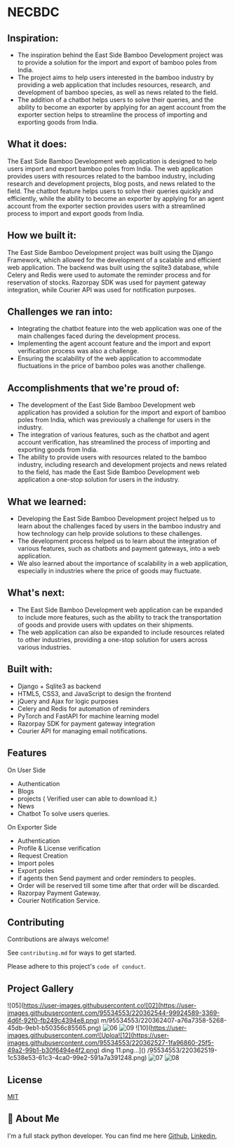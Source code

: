 # NECBDC

## Inspiration:

- The inspiration behind the East Side Bamboo Development project was to provide a solution for the import and export of bamboo poles from India.
- The project aims to help users interested in the bamboo industry by providing a web application that includes resources, research, and development of bamboo species, as well as news related to the field.
- The addition of a chatbot helps users to solve their queries, and the ability to become an exporter by applying for an agent account from the exporter section helps to streamline the process of importing and exporting goods from India.

## What it does:

The East Side Bamboo Development web application is designed to help users import and export bamboo poles from India. The web application provides users with resources related to the bamboo industry, including research and development projects, blog posts, and news related to the field. The chatbot feature helps users to solve their queries quickly and efficiently, while the ability to become an exporter by applying for an agent account from the exporter section provides users with a streamlined process to import and export goods from India.

## How we built it:

The East Side Bamboo Development project was built using the Django Framework, which allowed for the development of a scalable and efficient web application. The backend was built using the sqlite3 database, while Celery and Redis were used to automate the reminder process and for reservation of stocks. Razorpay SDK was used for payment gateway integration, while Courier API was used for notification purposes.

## Challenges we ran into:

- Integrating the chatbot feature into the web application was one of the main challenges faced during the development process.
- Implementing the agent account feature and the import and export verification process was also a challenge.
- Ensuring the scalability of the web application to accommodate fluctuations in the price of bamboo poles was another challenge.

## Accomplishments that we're proud of:

- The development of the East Side Bamboo Development web application has provided a solution for the import and export of bamboo poles from India, which was previously a challenge for users in the industry.
- The integration of various features, such as the chatbot and agent account verification, has streamlined the process of importing and exporting goods from India.
- The ability to provide users with resources related to the bamboo industry, including research and development projects and news related to the field, has made the East Side Bamboo Development web application a one-stop solution for users in the industry.

## What we learned:

- Developing the East Side Bamboo Development project helped us to learn about the challenges faced by users in the bamboo industry and how technology can help provide solutions to these challenges.
- The development process helped us to learn about the integration of various features, such as chatbots and payment gateways, into a web application.
- We also learned about the importance of scalability in a web application, especially in industries where the price of goods may fluctuate.

## What's next:

- The East Side Bamboo Development web application can be expanded to include more features, such as the ability to track the transportation of goods and provide users with updates on their shipments.
- The web application can also be expanded to include resources related to other industries, providing a one-stop solution for users across various industries.

## Built with:

- Django + Sqlite3 as backend
- HTML5, CSS3, and JavaScript to design the frontend
- jQuery and Ajax for logic purposes
- Celery and Redis for automation of reminders
- PyTorch and FastAPI for machine learning model
- Razorpay SDK for payment gateway integration
- Courier API for managing email notifications.


## Features 
On User Side
- Authentication
- Blogs 
- projects ( Verified user can able to download it.)
- News 
- Chatbot To solve users queries.

On Exporter Side
- Authentication
- Profile & License verification
- Request Creation
- Import poles
- Export poles
- if agents then Send payment and order reminders to peoples.
- Order will be reserved till some time after that order will be discarded.
- Razorpay Payment Gateway.
- Courier Notification Service.



## Contributing

Contributions are always welcome!

See `contributing.md` for ways to get started.

Please adhere to this project's `code of conduct`.


## Project Gallery
![05](https://user-images.githubusercontent.co![02](https://user-images.githubusercontent.com/95534553/220362544-99924589-3369-4d6f-92f0-fb249c4394e8.png)
m/95534553/220362407-a76a7358-5268-45db-9eb1-b50356c85565.png)
![06](https://user-images.githubusercontent.com/95534553/220362493-0774b42e-7f81-4059-b2fb-0ac8c0a4c424.png)
![09](https://user-images.githubusercontent.com/95534553/220362508-14e877c8-fbdd-443e-99e9-04e1f63c593d.png)
![10](https://user-images.githubusercontent.com![Uploa![12](https://user-images.githubusercontent.com/95534553/220362527-1fa96860-25f5-49a2-99b1-b30f6494e4f2.png)
ding 11.png…]()
/95534553/220362519-1c538e53-61c3-4ca0-99e2-591a7a391248.png)
![07](https://user-images.githubusercontent.com/95534553/220362618-87fd03a3-c5f3-491f-9061-3ce5c02a5678.png)
![08](https://user-images.githubusercontent.com/95534553/220362632-30568bc2-1615-4ba1-a7d0-940cd7aa477c.png)


## License

[MIT](https://choosealicense.com/licenses/mit/)


## 🚀 About Me
I'm a full stack python developer. You can find me here
[Github](https://github.com/Kunalp02/),
[Linkedin](https://www.linkedin.com/in/kunal-patil-21b76019b/),



